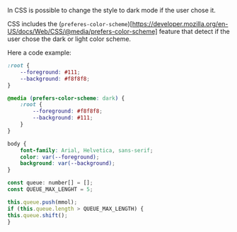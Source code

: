 In CSS is possible to change the style to dark mode if the user chose it.

CSS includes the (`preferes-color-scheme`)[https://developer.mozilla.org/en-US/docs/Web/CSS/@media/prefers-color-scheme] feature that detect if the user chose the dark or light color scheme.

Here a code example:

```css
:root {
    --foreground: #111;
    --background: #f8f8f8;
}

@media (prefers-color-scheme: dark) {
    :root {
        --foreground: #f8f8f8;
        --background: #111;
    }
}

body {
    font-family: Arial, Helvetica, sans-serif;
    color: var(--foreground);
    background: var(--background);
}
```

``` javascript
const queue: number[] = [];
const QUEUE_MAX_LENGHT = 5;

this.queue.push(mmol);
if (this.queue.length > QUEUE_MAX_LENGTH) {
this.queue.shift();
}
```
